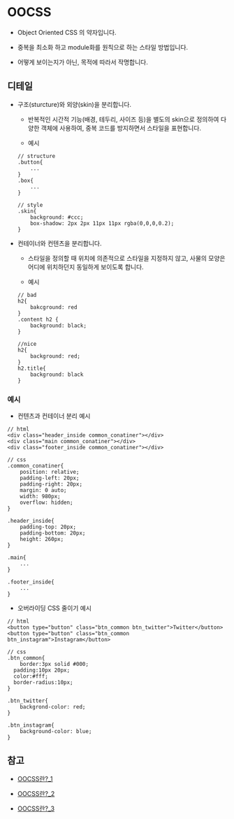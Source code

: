 # OOCSS

- Object Oriented CSS 의 약자입니다.

- 중복을 최소화 하고 module화를 원칙으로 하는 스타일 방법입니다.

- 어떻게 보이는지가 아닌, 목적에 따라서 작명합니다.

## 디테일

- 구조(sturcture)와 외양(skin)을 분리합니다.

	- 반복적인 시간적 기능(배경, 테두리, 사이즈 등)을 별도의 skin으로 정의하여 다양한 객체에 사용하여, 중복 코드를 방지하면서 스타일을 표현합니다.

	- 예시

	```
	// structure
	.button{
		...
	}
	.box{
		...
	}

	// style
	.skin{
		background: #ccc;
		box-shadow: 2px 2px 11px 11px rgba(0,0,0,0.2);
	}
	```

- 컨테이너와 컨텐츠을 분리합니다.

	- 스타일을 정의할 때 위치에 의존적으로 스타일을 지정하지 않고, 사물의 모양은 어디에 위치하던지 동일하게 보이도록 합니다. 

	- 예시

	```
	// bad
	h2{
		bakcground: red
	}
	.content h2 {
		background: black;
	}

	//nice
	h2{
		background: red;
	}
	h2.title{
		background: black
	}
	```

### 예시

- 컨텐츠과 컨테이너 분리 예시

```
// html
<div class="header_inside common_conatiner"></div>
<div class="main common_conatiner"></div>
<div class="footer_inside common_conatiner"></div>

// css
.common_conatiner{
	position: relative;
	padding-left: 20px;
	padding-right: 20px;
	margin: 0 auto;
	width: 980px;
	overflow: hidden;
}

.header_inside{
	padding-top: 20px;
	padding-bottom: 20px;
	height: 260px;
}

.main{
	...
}

.footer_inside{
	...
}
```

- 오버라이딩 CSS 줄이기 예시

```
// html
<button type="button" class="btn_common btn_twitter">Twitter</button>
<button type="button" class="btn_common btn_instagram">Instagram</button>

// css
.btn_common{
	border:3px solid #000;
  padding:10px 20px;
  color:#fff;
  border-radius:10px;
}

.btn_twitter{
	backgrond-color: red;
}

.btn_instagram{
	background-color: blue;
}
```


## 참고

- [OOCSS란?_1](https://wit.nts-corp.com/2015/04/16/3538)

- [OOCSS란?_2](https://medium.com/witinweb/css-%EB%B0%A9%EB%B2%95%EB%A1%A0-2-oocss-object-oriented-css-4064e1119354)

- [OOCSS란?_3](https://medium.com/@jinminkim_50502/css-bem-smacss-oocss-9e4d6beb0a38)